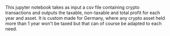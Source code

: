 This jupyter notebook takes as input a csv file containing crypto transactions and outputs the taxable, non-taxable and total profit for each year and asset. It is custom made for Germany, where any crypto asset held more than 1 year won't be taxed but that can of course be adapted to each need.
